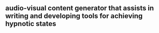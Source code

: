 
## audio-visual content generator that assists in writing and developing tools for achieving hypnotic states
